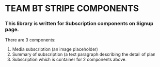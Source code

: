 # TEAM BT STRIPE COMPONENTS

### This library is written for Subscription components on Signup page. 
There are 3 components:
1. Media subscription (an image placeholder)
2. Summary of subscription (a text paragraph describing the detail of plan
3. Subscription which is container for 2 components above.

